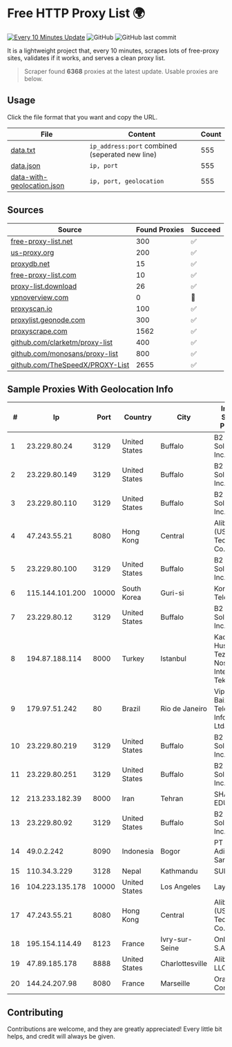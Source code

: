 
# Free HTTP Proxy List 🌍

[![Every 10 Minutes Update](https://github.com/mertguvencli/http-proxy-list/actions/workflows/main.yml/badge.svg?branch=main)](https://github.com/mertguvencli/http-proxy-list/actions/workflows/main.yml)
![GitHub](https://img.shields.io/github/license/mertguvencli/http-proxy-list)
![GitHub last commit](https://img.shields.io/github/last-commit/mertguvencli/http-proxy-list)

It is a lightweight project that, every 10 minutes, scrapes lots of free-proxy sites, validates if it works, and serves a clean proxy list.


> Scraper found **6368** proxies at the latest update. Usable proxies are below.

## Usage

Click the file format that you want and copy the URL.


|File|Content|Count|
|----|-------|-----|
|[data.txt](https://raw.githubusercontent.com/mertguvencli/http-proxy-list/main/proxy-list/data.txt)|`ip_address:port` combined (seperated new line)|555|
|[data.json](https://raw.githubusercontent.com/mertguvencli/http-proxy-list/main/proxy-list/data.json)|`ip, port`|555|
|[data-with-geolocation.json](https://raw.githubusercontent.com/mertguvencli/http-proxy-list/main/proxy-list/data-with-geolocation.json)|`ip, port, geolocation`|555|

## Sources

|Source|Found Proxies|Succeed|
|------|-------------|-------|
|[free-proxy-list.net](https://free-proxy-list.net)|300|✅|
|[us-proxy.org](https://www.us-proxy.org)|200|✅|
|[proxydb.net](http://proxydb.net)|15|✅|
|[free-proxy-list.com](https://free-proxy-list.com/?page=&port=&type%5B%5D=http&type%5B%5D=https&up_time=0&search=Search)|10|✅|
|[proxy-list.download](https://www.proxy-list.download/HTTP)|26|✅|
|[vpnoverview.com](https://vpnoverview.com/privacy/anonymous-browsing/free-proxy-servers)|0|🚫|
|[proxyscan.io](https://www.proxyscan.io)|100|✅|
|[proxylist.geonode.com](https://proxylist.geonode.com/api/proxy-list?limit=300&page=1&sort_by=lastChecked&sort_type=desc&protocols=http,https)|300|✅|
|[proxyscrape.com](https://api.proxyscrape.com/v2/?request=displayproxies&protocol=http&timeout=10000&country=all&ssl=all&anonymity=all)|1562|✅|
|[github.com/clarketm/proxy-list](https://raw.githubusercontent.com/clarketm/proxy-list/master/proxy-list-raw.txt)|400|✅|
|[github.com/monosans/proxy-list](https://raw.githubusercontent.com/monosans/proxy-list/main/proxies/http.txt)|800|✅|
|[github.com/TheSpeedX/PROXY-List](https://raw.githubusercontent.com/TheSpeedX/PROXY-List/master/http.txt)|2655|✅|


## Sample Proxies With Geolocation Info

|#|Ip|Port|Country|City|Internet Service Provider|
|-|--|----|-------|----|-------------------------|
|1|23.229.80.24|3129|United States|Buffalo|B2 Net Solutions Inc.|
|2|23.229.80.149|3129|United States|Buffalo|B2 Net Solutions Inc.|
|3|23.229.80.110|3129|United States|Buffalo|B2 Net Solutions Inc.|
|4|47.243.55.21|8080|Hong Kong|Central|Alibaba (US) Technology Co., Ltd.|
|5|23.229.80.100|3129|United States|Buffalo|B2 Net Solutions Inc.|
|6|115.144.101.200|10000|South Korea|Guri-si|Korea Telecom|
|7|23.229.80.12|3129|United States|Buffalo|B2 Net Solutions Inc.|
|8|194.87.188.114|8000|Turkey|Istanbul|Kadir Huseyin Tezcan Nosspeed Internet Teknolojileri|
|9|179.97.51.242|80|Brazil|Rio de Janeiro|Vipnet Baixada Telecom. e Informática Ltda|
|10|23.229.80.219|3129|United States|Buffalo|B2 Net Solutions Inc.|
|11|23.229.80.251|3129|United States|Buffalo|B2 Net Solutions Inc.|
|12|213.233.182.39|8000|Iran|Tehran|SHARIF-EDU|
|13|23.229.80.92|3129|United States|Buffalo|B2 Net Solutions Inc.|
|14|49.0.2.242|8090|Indonesia|Bogor|PT Usaha Adi Sanggoro|
|15|110.34.3.229|3128|Nepal|Kathmandu|SUBISU C7|
|16|104.223.135.178|10000|United States|Los Angeles|LayerHost|
|17|47.243.55.21|8080|Hong Kong|Central|Alibaba (US) Technology Co., Ltd.|
|18|195.154.114.49|8123|France|Ivry-sur-Seine|Online S.A.S.|
|19|47.89.185.178|8888|United States|Charlottesville|Alibaba.com LLC|
|20|144.24.207.98|8080|France|Marseille|Oracle Corporation|



## Contributing

Contributions are welcome, and they are greatly appreciated! Every
little bit helps, and credit will always be given.

